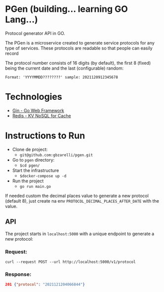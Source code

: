 # PGen (building... learning GO Lang...)

Protocol generator API in GO.

The PGen is a microservice created to generate service protocols for any type of services.
These protocols are readable so that people can easily record

The protocol number consists of 16 digits (by default), the first 8 (fixed) being the current date 
and the last (configurable) random:

	Format: 'YYYYMMDD????????' sample: 2021120912345678

# Technologies

- [Gin - Go Web Framework](https://github.com/gin-gonic/gin)
- [Redis - KV NoSQL for Cache](https://github.com/go-redis)

# Instructions to Run

- Clone de project:
  - `git@github.com:gbzarelli/pgen.git`
- Go to `pgen` directory: 
  - `$cd pgen/`
- Start the infrastructure
  - `$docker-compose up -d`
- Run the project
  - `go run main.go`

If needed custom the decimal places value to generate a new protocol (default 8), just 
create na env `PROTOCOL_DECIMAL_PLACES_AFTER_DATE` with the value.

## API

The project starts in `localhost:5000` with a unique endpoint to generate a new protocol:

### Request:
``
curl --request POST --url http://localhost:5000/v1/protocol
``

### Response:

```json
201 {"protocol": "2021121204066844"}
```
